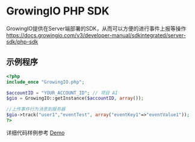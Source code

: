 # GrowingIO PHP SDK

GrowingIO提供在Server端部署的SDK，从而可以方便的进行事件上报等操作 <https://docs.growingio.com/v3/developer-manual/sdkintegrated/server-sdk/php-sdk>

## 示例程序

```php
<?php
include_once "GrowingIO.php";

$accountID = "YOUR_ACCOUNT_ID"; // 项目 AI
$gio = GrowingIO::getInstance($accountID, array());

//上传事件行为消息到服务器
$gio->track("user1","eventTest", array("eventKey1"=>"eventValue1"));
?>
```

详细代码样例参考 [Demo](Demo.php)